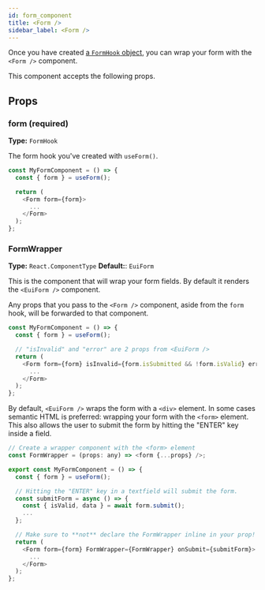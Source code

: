 ```yaml
---
id: form_component
title: <Form />
sidebar_label: <Form />
---
```


Once you have created [a `FormHook` object](form_hook.md), you can wrap your form with the `<Form />` component.

This component accepts the following props.

## Props

### form (required)

**Type:** `FormHook`

The form hook you've created with `useForm()`.

```js
const MyFormComponent = () => {
  const { form } = useForm();

  return (
    <Form form={form}>
      ...
    </Form>
  );
};
```

### FormWrapper

**Type:** `React.ComponentType`
**Default:**: `EuiForm`

This is the component that will wrap your form fields. By default it renders the `<EuiForm />` component.

Any props that you pass to the `<Form />` component, aside from the `form` hook, will be forwarded to that component.

```js
const MyFormComponent = () => {
  const { form } = useForm();

  // "isInvalid" and "error" are 2 props from <EuiForm />
  return (
    <Form form={form} isInvalid={form.isSubmitted && !form.isValid} error={form.getErrors()}>
      ...
    </Form>
  );
};
```

By default, `<EuiForm />` wraps the form with a `<div>` element. In some cases semantic HTML is preferred: wrapping your form with the `<form>` element. This also allows the user to submit the form by hitting the "ENTER" key inside a field.

```js
// Create a wrapper component with the <form> element
const FormWrapper = (props: any) => <form {...props} />;

export const MyFormComponent = () => {
  const { form } = useForm();

  // Hitting the "ENTER" key in a textfield will submit the form.
  const submitForm = async () => {
    const { isValid, data } = await form.submit();
    ...
  };

  // Make sure to **not** declare the FormWrapper inline in your prop!
  return (
    <Form form={form} FormWrapper={FormWrapper} onSubmit={submitForm}>
      ...
    </Form>
  );
};
```
